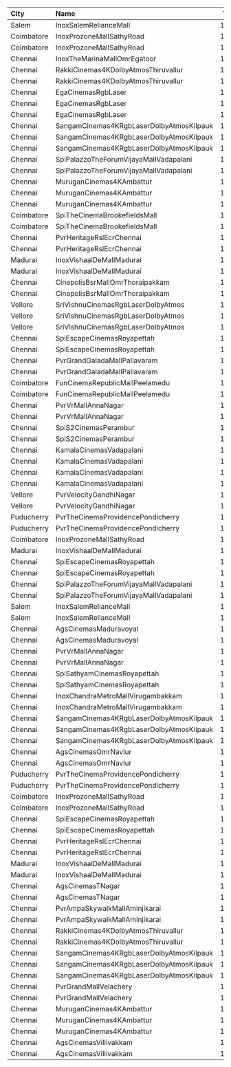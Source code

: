 | City       | Name                                     |  Time | Type          | Price | Capacity | Booked |
| :--------- | :--------------------------------------- | ----: | :------------ | ----: | -------: | -----: |
| Salem      | InoxSalemRelianceMall                    | 11:10 | Club          |  191₹ |      104 |      0 |
| Coimbatore | InoxProzoneMallSathyRoad                 | 11:10 | Club          |  153₹ |       58 |      0 |
| Coimbatore | InoxProzoneMallSathyRoad                 | 11:10 | Executive     |   60₹ |       11 |      0 |
| Chennai    | InoxTheMarinaMallOmrEgatoor              | 11:15 | Club          |  153₹ |       58 |      0 |
| Chennai    | RakkiCinemas4KDolbyAtmosThiruvallur      | 11:30 | Box           |  110₹ |        9 |      9 |
| Chennai    | RakkiCinemas4KDolbyAtmosThiruvallur      | 11:30 | Premiumcircle |  110₹ |      509 |     26 |
| Chennai    | EgaCinemasRgbLaser                       | 11:30 | Platinum      |  153₹ |       38 |     14 |
| Chennai    | EgaCinemasRgbLaser                       | 11:30 | Gold          |  112₹ |      183 |     66 |
| Chennai    | EgaCinemasRgbLaser                       | 11:30 | Copper        |   60₹ |       25 |     25 |
| Chennai    | SangamCinemas4KRgbLaserDolbyAtmosKilpauk | 11:35 | Executive     |  160₹ |      226 |    142 |
| Chennai    | SangamCinemas4KRgbLaserDolbyAtmosKilpauk | 11:35 | Corporate     |  112₹ |      285 |      0 |
| Chennai    | SangamCinemas4KRgbLaserDolbyAtmosKilpauk | 11:35 | Budget        |   60₹ |       95 |     95 |
| Chennai    | SpiPalazzoTheForumVijayaMallVadapalani   | 11:40 | Elite         |  153₹ |      109 |     27 |
| Chennai    | SpiPalazzoTheForumVijayaMallVadapalani   | 11:40 | Budget        |   60₹ |       13 |     13 |
| Chennai    | MuruganCinemas4KAmbattur                 | 11:40 | Box1          |  110₹ |       29 |      2 |
| Chennai    | MuruganCinemas4KAmbattur                 | 11:40 | Box2          |  110₹ |       29 |     29 |
| Chennai    | MuruganCinemas4KAmbattur                 | 11:40 | FirstClass    |  110₹ |      462 |      4 |
| Coimbatore | SpiTheCinemaBrookefieldsMall             | 11:45 | Elite         |  153₹ |       86 |     19 |
| Coimbatore | SpiTheCinemaBrookefieldsMall             | 11:45 | Budget        |   60₹ |       10 |      3 |
| Chennai    | PvrHeritageRslEcrChennai                 | 11:45 | Classic       |   60₹ |       11 |     11 |
| Chennai    | PvrHeritageRslEcrChennai                 | 11:45 | Prime         |  153₹ |       98 |     51 |
| Madurai    | InoxVishaalDeMallMadurai                 | 11:45 | Club          |  178₹ |      117 |      0 |
| Madurai    | InoxVishaalDeMallMadurai                 | 11:45 | Executive     |   60₹ |        2 |      0 |
| Chennai    | CinepolisBsrMallOmrThoraipakkam          | 11:45 | Normal        |   60₹ |        9 |      6 |
| Chennai    | CinepolisBsrMallOmrThoraipakkam          | 11:45 | Executive     |  153₹ |       82 |      2 |
| Vellore    | SriVishnuCinemasRgbLaserDolbyAtmos       | 11:45 | Box           |  130₹ |       19 |     19 |
| Vellore    | SriVishnuCinemasRgbLaserDolbyAtmos       | 11:45 | Couple        |  130₹ |       15 |      2 |
| Vellore    | SriVishnuCinemasRgbLaserDolbyAtmos       | 11:45 | Gold          |  110₹ |      203 |    105 |
| Chennai    | SpiEscapeCinemasRoyapettah               | 11:50 | Elite         |  191₹ |       50 |     12 |
| Chennai    | SpiEscapeCinemasRoyapettah               | 11:50 | Budget        |   60₹ |        5 |      5 |
| Chennai    | PvrGrandGaladaMallPallavaram             | 11:55 | Classic       |   60₹ |       17 |     17 |
| Chennai    | PvrGrandGaladaMallPallavaram             | 11:55 | Prime         |  153₹ |       93 |     25 |
| Coimbatore | FunCinemaRepublicMallPeelamedu           | 12:00 | Executive     |  153₹ |      142 |     89 |
| Coimbatore | FunCinemaRepublicMallPeelamedu           | 12:00 | Normal        |   60₹ |       17 |      8 |
| Chennai    | PvrVrMallAnnaNagar                       | 12:00 | Classic       |   60₹ |       15 |     15 |
| Chennai    | PvrVrMallAnnaNagar                       | 12:00 | Prime         |  191₹ |       78 |      4 |
| Chennai    | SpiS2CinemasPerambur                     | 12:10 | Elite         |  153₹ |      130 |      7 |
| Chennai    | SpiS2CinemasPerambur                     | 12:10 | Budget        |   60₹ |       15 |     11 |
| Chennai    | KamalaCinemasVadapalani                  | 12:30 | Lounge1       |  153₹ |       17 |      0 |
| Chennai    | KamalaCinemasVadapalani                  | 12:30 | Lounge2       |  153₹ |       17 |      0 |
| Chennai    | KamalaCinemasVadapalani                  | 12:30 | Elite         |  118₹ |      294 |    101 |
| Chennai    | KamalaCinemasVadapalani                  | 12:30 | Premium       |   60₹ |        5 |      1 |
| Vellore    | PvrVelocityGandhiNagar                   | 12:35 | Classic       |   60₹ |        8 |      8 |
| Vellore    | PvrVelocityGandhiNagar                   | 12:35 | Prime         |  153₹ |       83 |      6 |
| Puducherry | PvrTheCinemaProvidencePondicherry        | 13:00 | Elite         |  150₹ |       83 |      9 |
| Puducherry | PvrTheCinemaProvidencePondicherry        | 13:00 | Premium       |  110₹ |       31 |      3 |
| Coimbatore | InoxProzoneMallSathyRoad                 | 14:30 | Club          |  153₹ |       61 |      0 |
| Madurai    | InoxVishaalDeMallMadurai                 | 14:55 | Club          |  178₹ |       42 |      0 |
| Chennai    | SpiEscapeCinemasRoyapettah               | 15:00 | Elite         |  191₹ |       50 |     26 |
| Chennai    | SpiEscapeCinemasRoyapettah               | 15:00 | Budget        |   60₹ |        5 |      5 |
| Chennai    | SpiPalazzoTheForumVijayaMallVadapalani   | 15:05 | Elite         |  153₹ |      109 |     32 |
| Chennai    | SpiPalazzoTheForumVijayaMallVadapalani   | 15:05 | Budget        |   60₹ |       13 |     10 |
| Salem      | InoxSalemRelianceMall                    | 15:10 | Club          |  191₹ |       96 |      0 |
| Salem      | InoxSalemRelianceMall                    | 15:10 | Executive     |   60₹ |       12 |      0 |
| Chennai    | AgsCinemasMaduravoyal                    | 15:15 | Pearl         |   60₹ |       12 |      0 |
| Chennai    | AgsCinemasMaduravoyal                    | 15:15 | Diamond       |  150₹ |      119 |      2 |
| Chennai    | PvrVrMallAnnaNagar                       | 15:15 | Classic       |   60₹ |       15 |     15 |
| Chennai    | PvrVrMallAnnaNagar                       | 15:15 | Prime         |  191₹ |       78 |     14 |
| Chennai    | SpiSathyamCinemasRoyapettah              | 15:20 | Elite         |  153₹ |       51 |     24 |
| Chennai    | SpiSathyamCinemasRoyapettah              | 15:20 | Budget        |   60₹ |        6 |      6 |
| Chennai    | InoxChandraMetroMallVirugambakkam        | 15:20 | Premiere      |   60₹ |       10 |      0 |
| Chennai    | InoxChandraMetroMallVirugambakkam        | 15:20 | Silver        |  153₹ |       83 |      0 |
| Chennai    | SangamCinemas4KRgbLaserDolbyAtmosKilpauk | 15:20 | Executive     |  160₹ |      142 |     84 |
| Chennai    | SangamCinemas4KRgbLaserDolbyAtmosKilpauk | 15:20 | Corporate     |  112₹ |       90 |      0 |
| Chennai    | SangamCinemas4KRgbLaserDolbyAtmosKilpauk | 15:20 | Budget        |   60₹ |       54 |     54 |
| Chennai    | AgsCinemasOmrNavlur                      | 15:25 | Pearl         |   60₹ |       31 |     15 |
| Chennai    | AgsCinemasOmrNavlur                      | 15:25 | Diamond       |  150₹ |      274 |    137 |
| Puducherry | PvrTheCinemaProvidencePondicherry        | 16:15 | Elite         |  150₹ |       83 |      3 |
| Puducherry | PvrTheCinemaProvidencePondicherry        | 16:15 | Premium       |  110₹ |       31 |      0 |
| Coimbatore | InoxProzoneMallSathyRoad                 | 17:50 | Club          |  153₹ |       60 |      0 |
| Coimbatore | InoxProzoneMallSathyRoad                 | 17:50 | Executive     |   60₹ |       11 |      0 |
| Chennai    | SpiEscapeCinemasRoyapettah               | 18:10 | Elite         |  191₹ |       50 |     12 |
| Chennai    | SpiEscapeCinemasRoyapettah               | 18:10 | Budget        |   60₹ |        5 |      5 |
| Chennai    | PvrHeritageRslEcrChennai                 | 18:10 | Classic       |   60₹ |       11 |     11 |
| Chennai    | PvrHeritageRslEcrChennai                 | 18:10 | Prime         |  153₹ |       98 |     52 |
| Madurai    | InoxVishaalDeMallMadurai                 | 18:20 | Club          |  178₹ |       53 |      0 |
| Madurai    | InoxVishaalDeMallMadurai                 | 18:20 | Executive     |   60₹ |        1 |      0 |
| Chennai    | AgsCinemasTNagar                         | 18:30 | Pearl         |   60₹ |       12 |     12 |
| Chennai    | AgsCinemasTNagar                         | 18:30 | Diamond       |  150₹ |       99 |     14 |
| Chennai    | PvrAmpaSkywalkMallAminjikarai            | 18:30 | Classic       |   60₹ |        8 |      5 |
| Chennai    | PvrAmpaSkywalkMallAminjikarai            | 18:30 | Prime         |  153₹ |       65 |      0 |
| Chennai    | RakkiCinemas4KDolbyAtmosThiruvallur      | 18:30 | Box           |  110₹ |        9 |      9 |
| Chennai    | RakkiCinemas4KDolbyAtmosThiruvallur      | 18:30 | Premiumcircle |  110₹ |      509 |     24 |
| Chennai    | SangamCinemas4KRgbLaserDolbyAtmosKilpauk | 18:30 | Executive     |  160₹ |      108 |     40 |
| Chennai    | SangamCinemas4KRgbLaserDolbyAtmosKilpauk | 18:30 | Corporate     |  112₹ |       52 |      0 |
| Chennai    | SangamCinemas4KRgbLaserDolbyAtmosKilpauk | 18:30 | Budget        |   60₹ |       22 |     22 |
| Chennai    | PvrGrandMallVelachery                    | 18:35 | Classic       |   60₹ |       19 |     19 |
| Chennai    | PvrGrandMallVelachery                    | 18:35 | Prime         |  153₹ |       84 |      3 |
| Chennai    | MuruganCinemas4KAmbattur                 | 18:40 | Box1          |  110₹ |       12 |     12 |
| Chennai    | MuruganCinemas4KAmbattur                 | 18:40 | Box2          |  110₹ |       14 |      2 |
| Chennai    | MuruganCinemas4KAmbattur                 | 18:40 | FirstClass    |  110₹ |      400 |      0 |
| Chennai    | AgsCinemasVillivakkam                    | 18:50 | Pearl         |   60₹ |       10 |      0 |
| Chennai    | AgsCinemasVillivakkam                    | 18:50 | Diamond       |  150₹ |       87 |      2 |
